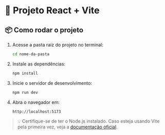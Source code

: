 # 🚀 Projeto React + Vite

## 📦 Como rodar o projeto

1. Acesse a pasta raiz do projeto no terminal:

   ```bash
   cd nome-da-pasta
   ```

2. Instale as dependências:

   ```bash
   npm install
   ```

3. Inicie o servidor de desenvolvimento:

   ```bash
   npm run dev
   ```

4. Abra o navegador em:

   ```
   http://localhost:5173
   ```

> 💡 Certifique-se de ter o Node.js instalado. Caso esteja usando Vite pela primeira vez, veja a [documentação oficial](https://vitejs.dev/).

